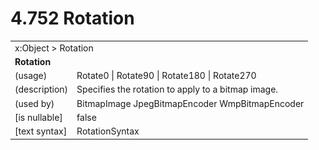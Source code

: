 <html dir="LTR" xmlns:mshelp="http://msdn.microsoft.com/mshelp" xmlns:ddue="http://ddue.schemas.microsoft.com/authoring/2003/5" xmlns:xlink="http://www.w3.org/1999/xlink" xmlns:tool="http://www.microsoft.com/tooltip">

<body>
 <input type="hidden" id="userDataCache" class="userDataStyle">
 <input type="hidden" id="hiddenScrollOffset">
 <img id="dropDownImage" style="display:none; height:0; width:0;" src="../local/drpdown.gif">
 <img id="dropDownHoverImage" style="display:none; height:0; width:0;" src="../local/drpdown_orange.gif">
 <img id="collapseImage" style="display:none; height:0; width:0;" src="../local/collapse.gif">
 <img id="expandImage" style="display:none; height:0; width:0;" src="../local/exp.gif">
 <img id="collapseAllImage" style="display:none; height:0; width:0;" src="../local/collall.gif">
 <img id="expandAllImage" style="display:none; height:0; width:0;" src="../local/expall.gif">
 <img id="copyImage" style="display:none; height:0; width:0;" src="../local/copycode.gif">
 <img id="copyHoverImage" style="display:none; height:0; width:0;" src="../local/copycodeHighlight.gif">
 <div id="header"><h1 class="heading">4.752 Rotation</h1></div>

 <div id="mainSection">
 <div id="mainBody">
 <div id="allHistory" class="saveHistory" onsave="saveAll()" onload="loadAll()"></div>
 <p xmlns:wsd="http://wsdev.schemas.microsoft.com/authoring/2008/2" xmlns:msxsl="urn:schemas-microsoft-com:xslt" xmlns:script="urn:script" xmlns:build="urn:build">
 </p>
 <div id="sectionSection0" class="section" name="collapseableSection">
 <content xmlns="http://ddue.schemas.microsoft.com/authoring/2003/5" xmlns:wsd="http://wsdev.schemas.microsoft.com/authoring/2008/2" xmlns:msxsl="urn:schemas-microsoft-com:xslt" xmlns:script="urn:script" xmlns:build="urn:build">
 </content>
 </div>
 <div id="sectionSection1" class="section" name="collapseableSection">
 <content xmlns="http://ddue.schemas.microsoft.com/authoring/2003/5" xmlns:wsd="http://wsdev.schemas.microsoft.com/authoring/2008/2" xmlns:msxsl="urn:schemas-microsoft-com:xslt" xmlns:script="urn:script" xmlns:build="urn:build">
 <table class="ProtocolAuthoredTable" xmlns="">
 <tr><td colspan="2">
<mshelp:link keywords="86913f34-aa06-4c94-9f09-83936a822fd8" tabindex="0">x:Object</mshelp:link> &gt; <mshelp:link keywords="57a71d0c-bdc3-4390-b1a7-fa0f805fe098" tabindex="0">Rotation</mshelp:link> </td>
 </tr>
 <tr><td colspan="2">
 <b>
Rotation </b>
 </td>
 </tr>
 <tr><td><div class="indent0">(usage)</div></td>
 <td><mshelp:link keywords="ea0a577e-6150-4698-804d-a44d777627ed" tabindex="0">Rotate0</mshelp:link> | <mshelp:link keywords="ea0a577e-6150-4698-804d-a44d777627ed" tabindex="0">Rotate90</mshelp:link> | <mshelp:link keywords="ea0a577e-6150-4698-804d-a44d777627ed" tabindex="0">Rotate180</mshelp:link> | <mshelp:link keywords="ea0a577e-6150-4698-804d-a44d777627ed" tabindex="0">Rotate270</mshelp:link> </td>
 </tr>
 <tr><td><div class="indent0">(description)</div></td>
 <td>Specifies the rotation to apply to a bitmap image. </td>
 </tr>
 <tr><td><div class="indent0">(used by)</div></td>
 <td><mshelp:link keywords="568e0b3b-72e3-4898-a694-77fda6dfe7ba" tabindex="0">BitmapImage</mshelp:link> <mshelp:link keywords="40b1854b-ec77-4f7a-a2df-369793c767b9" tabindex="0">JpegBitmapEncoder</mshelp:link> <mshelp:link keywords="b8ec2b6c-2345-437a-b663-7f1493f6d78e" tabindex="0">WmpBitmapEncoder</mshelp:link> </td>
 </tr>
 <tr><td><div class="indent0">[is nullable]</div></td>
 <td>false </td>
 </tr>
 <tr><td><div class="indent0">[text syntax]</div></td>
 <td><mshelp:link keywords="ea0a577e-6150-4698-804d-a44d777627ed" tabindex="0">RotationSyntax</mshelp:link> </td>
 </tr>
</table>
 </content>
 </div>
 <!--[if gte IE 5]>
 <tool:tip element="languageFilterToolTip" avoidmouse="false"/>
 <![endif]-->
 </div>
 <a name="feedback"></a><span></span>
 </div>
</body></html>
